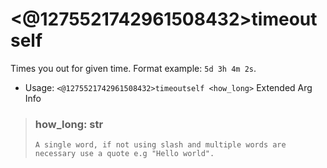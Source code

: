 # <@1275521742961508432>timeoutself
Times you out for given time. Format example: `5d 3h 4m 2s`.<br/>
 - Usage: `<@1275521742961508432>timeoutself <how_long>`
Extended Arg Info
> ### how_long: str
> ```
> A single word, if not using slash and multiple words are necessary use a quote e.g "Hello world".
> ```
